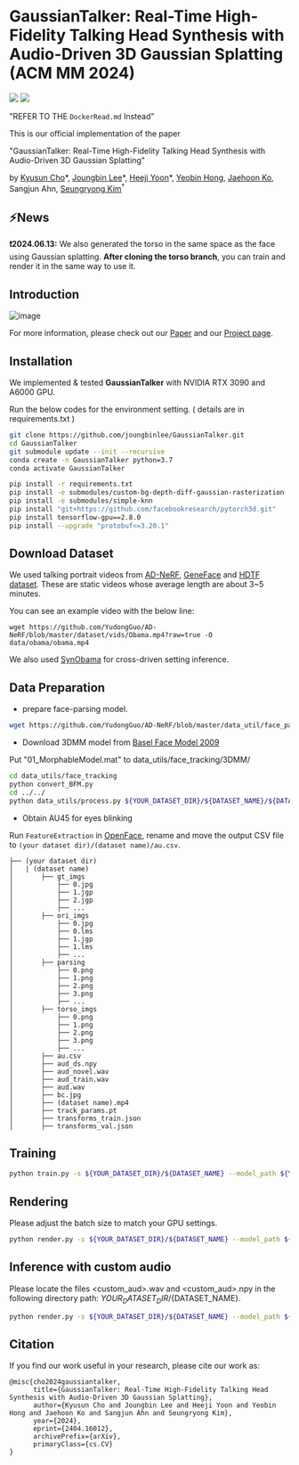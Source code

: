 # GaussianTalker: Real-Time High-Fidelity Talking Head Synthesis with Audio-Driven 3D Gaussian Splatting (ACM MM 2024)
<a href="https://arxiv.org/abs/2404.16012v2"><img src="https://img.shields.io/badge/arXiv-2404.16012v2-%23B31B1B"></a>
<a href="https://ku-cvlab.github.io/GaussianTalker"><img src="https://img.shields.io/badge/Project%20Page-online-brightgreen"></a>
<br>

"REFER TO THE `DockerRead.md` Instead"

This is our official implementation of the paper 

"GaussianTalker: Real-Time High-Fidelity Talking Head Synthesis with Audio-Driven 3D Gaussian Splatting"

by [Kyusun Cho](https://github.com/kyustorm7)\*, [Joungbin Lee](https://github.com/joungbinlee)\*, [Heeji Yoon](https://github.com/yoon-heez)\*, [Yeobin Hong](https://github.com/yeobinhong), [Jaehoon Ko](https://github.com/mlnyang), Sangjun Ahn, [Seungryong Kim](https://cvlab.korea.ac.kr)<sup>&dagger;</sup>

## ⚡️News
**❗️2024.06.13:** We also generated the torso in the same space as the face using Gaussian splatting. **After cloning the torso branch**, you can train and render it in the same way to use it.


## Introduction
![image](./docs/structure.png)
<!-- <br> -->

For more information, please check out our [Paper](https://arxiv.org/abs/2404.16012v2) and our [Project page](https://ku-cvlab.github.io/GaussianTalker/).

## Installation
We implemented & tested **GaussianTalker** with NVIDIA RTX 3090 and A6000 GPU.

Run the below codes for the environment setting. ( details are in requirements.txt )
```bash
git clone https://github.com/joungbinlee/GaussianTalker.git
cd GaussianTalker
git submodule update --init --recursive
conda create -n GaussianTalker python=3.7 
conda activate GaussianTalker

pip install -r requirements.txt
pip install -e submodules/custom-bg-depth-diff-gaussian-rasterization
pip install -e submodules/simple-knn
pip install "git+https://github.com/facebookresearch/pytorch3d.git"
pip install tensorflow-gpu==2.8.0
pip install --upgrade "protobuf<=3.20.1"
```


## Download Dataset

We used talking portrait videos from [AD-NeRF](https://github.com/YudongGuo/AD-NeRF), [GeneFace](https://github.com/yerfor/GeneFace) and [HDTF dataset](https://github.com/MRzzm/HDTF). 
These are static videos whose average length are about 3~5 minutes.

You can see an example video with the below line:

```
wget https://github.com/YudongGuo/AD-NeRF/blob/master/dataset/vids/Obama.mp4?raw=true -O data/obama/obama.mp4
```

We also used [SynObama](https://grail.cs.washington.edu/projects/AudioToObama/) for cross-driven setting inference.


## Data Preparation

- prepare face-parsing model.

```bash
wget https://github.com/YudongGuo/AD-NeRF/blob/master/data_util/face_parsing/79999_iter.pth?raw=true -O data_utils/face_parsing/79999_iter.pth
```

- Download 3DMM model from [Basel Face Model 2009](https://faces.dmi.unibas.ch/bfm/main.php?nav=1-1-0&id=details) 

Put "01_MorphableModel.mat" to data_utils/face_tracking/3DMM/ 
    
```bash
cd data_utils/face_tracking
python convert_BFM.py
cd ../../
python data_utils/process.py ${YOUR_DATASET_DIR}/${DATASET_NAME}/${DATASET_NAME}.mp4 
```

- Obtain AU45 for eyes blinking
  
Run `FeatureExtraction` in [OpenFace](https://github.com/TadasBaltrusaitis/OpenFace), rename and move the output CSV file to `(your dataset dir)/(dataset name)/au.csv`.


```
├── (your dataset dir)
│   | (dataset name)
│       ├── gt_imgs
│           ├── 0.jpg
│           ├── 1.jgp
│           ├── 2.jgp
│           ├── ...
│       ├── ori_imgs
│           ├── 0.jpg
│           ├── 0.lms
│           ├── 1.jgp
│           ├── 1.lms
│           ├── ...
│       ├── parsing
│           ├── 0.png
│           ├── 1.png
│           ├── 2.png
│           ├── 3.png
│           ├── ...
│       ├── torso_imgs
│           ├── 0.png
│           ├── 1.png
│           ├── 2.png
│           ├── 3.png
│           ├── ...
│       ├── au.csv
│       ├── aud_ds.npy
│       ├── aud_novel.wav
│       ├── aud_train.wav
│       ├── aud.wav
│       ├── bc.jpg
│       ├── (dataset name).mp4
│       ├── track_params.pt
│       ├── transforms_train.json
│       ├── transforms_val.json
```

## Training


```bash
python train.py -s ${YOUR_DATASET_DIR}/${DATASET_NAME} --model_path ${YOUR_MODEL_DIR} --configs arguments/64_dim_1_transformer.py 
```


## Rendering

Please adjust the batch size to match your GPU settings.

```bash
python render.py -s ${YOUR_DATASET_DIR}/${DATASET_NAME} --model_path ${YOUR_MODEL_DIR} --configs arguments/64_dim_1_transformer.py --iteration 10000 --batch 128
```
    
## Inference with custom audio

Please locate the files <custom_aud>.wav and <custom_aud>.npy in the following directory path: ${YOUR_DATASET_DIR}/${DATASET_NAME}.

```bash
python render.py -s ${YOUR_DATASET_DIR}/${DATASET_NAME} --model_path ${YOUR_MODEL_DIR} --configs arguments/64_dim_1_transformer.py --iteration 10000 --batch 128 --custom_aud <custom_aud>.npy --custom_wav <custom_aud>.wav --skip_train --skip_test
```

## Citation
If you find our work useful in your research, please cite our work as:
```
@misc{cho2024gaussiantalker,
      title={GaussianTalker: Real-Time High-Fidelity Talking Head Synthesis with Audio-Driven 3D Gaussian Splatting}, 
      author={Kyusun Cho and Joungbin Lee and Heeji Yoon and Yeobin Hong and Jaehoon Ko and Sangjun Ahn and Seungryong Kim},
      year={2024},
      eprint={2404.16012},
      archivePrefix={arXiv},
      primaryClass={cs.CV}
}
```
